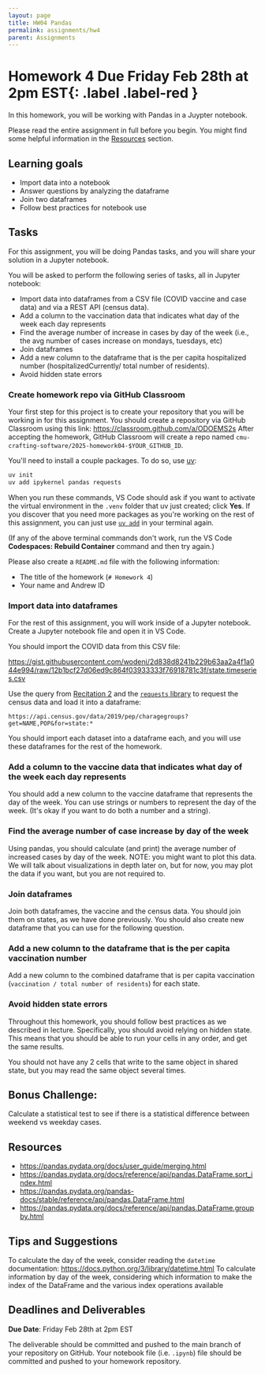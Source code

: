```yaml
---
layout: page
title: HW04 Pandas
permalink: assignments/hw4
parent: Assignments
---
```


# Homework 4 **Due Friday Feb 28th at 2pm EST**{: .label .label-red }

In this homework, you will be working with Pandas in a Juypter notebook.

Please read the entire assignment in full before you begin. You might find some helpful information in the [Resources](#resources) section.

## Learning goals

- Import data into a notebook
- Answer questions by analyzing the dataframe
- Join two dataframes
- Follow best practices for notebook use

## Tasks

For this assignment, you will be doing Pandas tasks, and you will share your solution in a Jupyter notebook.

You will be asked to perform the following series of tasks, all in Jupyter notebook:

- Import data into dataframes from a CSV file (COVID vaccine and case data) and via a REST API (census data).
- Add a column to the vaccination data that indicates what day of the week each day represents
- Find the average number of increase in cases by day of the week (i.e., the avg number of cases increase on mondays, tuesdays, etc)
- Join dataframes
- Add a new column to the dataframe that is the per capita hospitalized number (hospitalizedCurrently/ total number of residents).
- Avoid hidden state errors

### Create homework repo via GitHub Classroom

Your first step for this project is to create your repository that you will be working in for this assignment. You should create a repository via GitHub Classroom using this link: <https://classroom.github.com/a/ODOEMS2s> After accepting the homework, GitHub Classroom will create a repo named `cmu-crafting-software/2025-homework04-$YOUR_GITHUB_ID`.

You'll need to install a couple packages. To do so, use [uv](https://docs.astral.sh/uv/):

```sh
uv init
uv add ipykernel pandas requests
```

When you run these commands, VS Code should ask if you want to activate the virtual environment in the `.venv` folder that uv just created; click **Yes**. If you discover that you need more packages as you're working on the rest of this assignment, you can just use [`uv add`](https://docs.astral.sh/uv/concepts/projects/dependencies/#adding-dependencies) in your terminal again.

(If any of the above terminal commands don't work, run the VS Code **Codespaces: Rebuild Container** command and then try again.)

Please also create a `README.md` file with the following information:

- The title of the homework (`# Homework 4`)
- Your name and Andrew ID

### Import data into dataframes

For the rest of this assignment, you will work inside of a Jupyter notebook. Create a Jupyter notebook file and open it in VS Code.

You should import the COVID data from this CSV file:

<https://gist.githubusercontent.com/wodeni/2d838d8241b229b63aa2a4f1a044e994/raw/12b1bcf27d06ed9c864f03933333f76918781c3f/state.timeseries.csv>

Use the query from [Recitation 2](https://github.com/cmu-crafting-software/recitations-25/tree/5fe184e451ef1ef4457637d3ad8eb1b457aaab2d/recitation-2) and the [`requests` library](https://docs.python-requests.org/en/latest/) to request the census data and load it into a dataframe:

```
https://api.census.gov/data/2019/pep/charagegroups?get=NAME,POP&for=state:*
```

You should import each dataset into a dataframe each, and you will use these dataframes for the rest of the homework.

### Add a column to the vaccine data that indicates what day of the week each day represents

You should add a new column to the vaccine dataframe that represents the day of the week. You can use strings or numbers to represent the day of the week. (It's okay if you want to do both a number and a string).

### Find the average number of case increase by day of the week

Using pandas, you should calculate (and print) the average number of increased cases by day of the week. NOTE: you might want to plot this data. We will talk about visualizations in depth later on, but for now, you may plot the data if you want, but you are not required to.

### Join dataframes

Join both dataframes, the vaccine and the census data. You should join them on states, as we have done previously. You should also create new dataframe that you can use for the following question.

### Add a new column to the dataframe that is the per capita vaccination number

Add a new column to the combined dataframe that is per capita vaccination (`vaccination / total number of residents`) for each state.

### Avoid hidden state errors

Throughout this homework, you should follow best practices as we described in lecture. Specifically, you should avoid relying on hidden state. This means that you should be able to run your cells in any order, and get the same results.

You should not have any 2 cells that write to the same object in shared state, but you may read the same object several times.

## Bonus Challenge:

Calculate a statistical test to see if there is a statistical difference between weekend vs weekday cases.

## Resources

- <https://pandas.pydata.org/docs/user_guide/merging.html>
- <https://pandas.pydata.org/docs/reference/api/pandas.DataFrame.sort_index.html>
- <https://pandas.pydata.org/pandas-docs/stable/reference/api/pandas.DataFrame.html>
- <https://pandas.pydata.org/docs/reference/api/pandas.DataFrame.groupby.html>

## Tips and Suggestions

To calculate the day of the week, consider reading the `datetime` documentation: <https://docs.python.org/3/library/datetime.html>
To calculate information by day of the week, considering which information to make the index of the DataFrame and the various index operations available

## Deadlines and Deliverables

**Due Date**: Friday Feb 28th at 2pm EST

The deliverable should be committed and pushed to the main branch of your repository on GitHub. Your notebook file (i.e. `.ipynb`) file should be committed and pushed to your homework repository.
